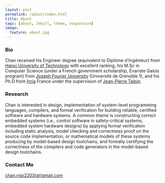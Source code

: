 ```yaml
---
layout: post
permalink: /about/index.html
title: About
tags: [about, Jekyll, theme, responsive]
image:
  feature: about.jpg
---
```


### Bio
Chan received his Engineer degree (equivalent to Diplôme d'Ingénieur) from [Hanoi University of Technology](http://en.hust.edu.vn/home) with excellent ranking, his M.Sc in Computer Science (under a French government scholarship, Évariste Galois program) from [Joseph Fourier University](https://www.ujf-grenoble.fr/?language=en) (Université de Grenoble 1), and his Ph.D from [Inria](http://www.inria.fr/en/) France under the supervision of [Jean-Pierre Talpin](http://www.irisa.fr/prive/talpin/).

### Research
Chan is interested in design, implementation of system-level programming languages, compilers, and formal verification for building reliable, certified software and hardware systems. A common theme is constructing correct embedded systems (i.e., control software in safety-critical systems, embedded system hardware designs) by applying formal verification including static analysis, model checking and correctness proof on the source code implementation, or mathematical models of these systems producing by model-based design toolchains, and formally certifying the correctness of the compilers and code generators in the model-based design toolchains.

### Contact Me
[chan.ngo2203(at)gmail.com](mailto:chan.ngo2203@gmail.com)